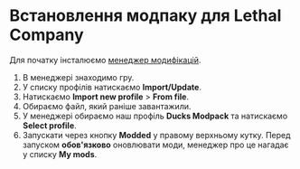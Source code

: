 # Встановлення модпаку для Lethal Company
Для початку інсталюємо [менеджер модифікацій](https://www.overwolf.com/app/Thunderstore-Thunderstore_Mod_Manager).
1. В менеджері знаходимо гру.
2. У списку профілів натискаємо **Import/Update**.
3. Натискаємо **Import new profile** > **From file**.
4. Обираємо файл, який раніше завантажили.
5. У менеджері обираємо наш профіль **Ducks Modpack** та натискаємо **Select profile**.
6. Запускати через кнопку **Modded** у правому верхньому кутку. Перед запуском __обов'язково__ оновлювати моди, менеджер про це нагадає у списку **My mods**.
